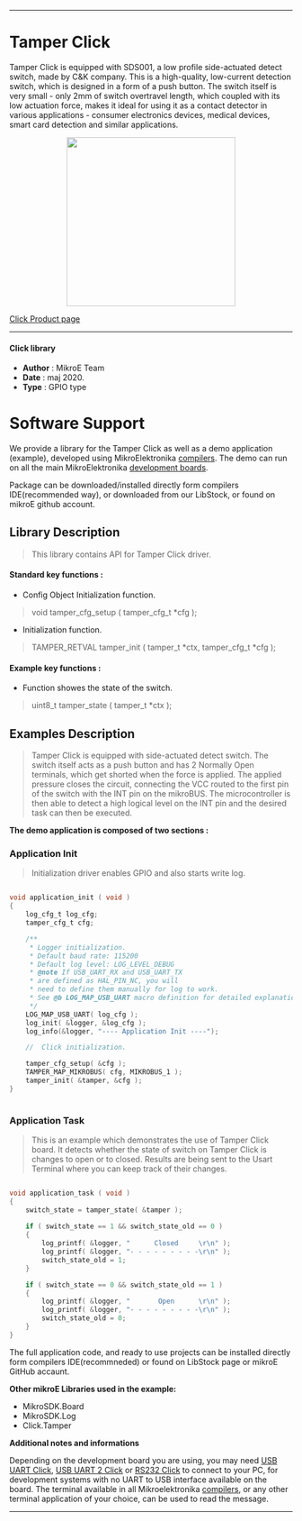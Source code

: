 
---
# Tamper Click

Tamper Click is equipped with SDS001, a low profile side-actuated detect switch, made by C&K company. This is a high-quality, low-current detection switch, which is designed in a form of a push button. The switch itself is very small - only 2mm of switch overtravel length, which coupled with its low actuation force, makes it ideal for using it as a contact detector in various applications - consumer electronics devices, medical devices, smart card detection and similar applications.

<p align="center">
  <img src="https://download.mikroe.com/images/click_for_ide/tamper_click.png" height=300px>
</p>


[Click Product page](https://www.mikroe.com/tamper-click)

---


#### Click library 

- **Author**        : MikroE Team
- **Date**          : maj 2020.
- **Type**          : GPIO type


# Software Support

We provide a library for the Tamper Click 
as well as a demo application (example), developed using MikroElektronika 
[compilers](https://shop.mikroe.com/compilers). 
The demo can run on all the main MikroElektronika [development boards](https://shop.mikroe.com/development-boards).

Package can be downloaded/installed directly form compilers IDE(recommended way), or downloaded from our LibStock, or found on mikroE github account. 

## Library Description

> This library contains API for Tamper Click driver.

#### Standard key functions :

- Config Object Initialization function.
> void tamper_cfg_setup ( tamper_cfg_t *cfg ); 
 
- Initialization function.
> TAMPER_RETVAL tamper_init ( tamper_t *ctx, tamper_cfg_t *cfg );


#### Example key functions :

- Function showes the state of the switch.
> uint8_t tamper_state ( tamper_t *ctx );

## Examples Description

> Tamper Click is equipped with side-actuated detect switch. The switch itself acts as 
> a push button and has 2 Normally Open terminals, which get shorted when the force is applied. 
> The applied pressure closes the circuit, connecting the VCC routed to the first pin 
> of the switch with the INT pin on the mikroBUS. The microcontroller is then able to detect 
> a high logical level on the INT pin and the desired task can then be executed.

**The demo application is composed of two sections :**

### Application Init 

> Initialization driver enables GPIO and also starts write log.

```c

void application_init ( void )
{
    log_cfg_t log_cfg;
    tamper_cfg_t cfg;

    /** 
     * Logger initialization.
     * Default baud rate: 115200
     * Default log level: LOG_LEVEL_DEBUG
     * @note If USB_UART_RX and USB_UART_TX 
     * are defined as HAL_PIN_NC, you will 
     * need to define them manually for log to work. 
     * See @b LOG_MAP_USB_UART macro definition for detailed explanation.
     */
    LOG_MAP_USB_UART( log_cfg );
    log_init( &logger, &log_cfg );
    log_info(&logger, "---- Application Init ----");

    //  Click initialization.

    tamper_cfg_setup( &cfg );
    TAMPER_MAP_MIKROBUS( cfg, MIKROBUS_1 );
    tamper_init( &tamper, &cfg );
}
  
```

### Application Task

> This is an example which demonstrates the use of Tamper Click board.
> It detects whether the state of switch on Tamper Click is changes to open or to closed.
> Results are being sent to the Usart Terminal where you can keep track of their changes.

```c

void application_task ( void )
{
    switch_state = tamper_state( &tamper );
    
    if ( switch_state == 1 && switch_state_old == 0 )
    {
        log_printf( &logger, "      Closed     \r\n" );
        log_printf( &logger, "- - - - - - - - -\r\n" );
        switch_state_old = 1;
    }

    if ( switch_state == 0 && switch_state_old == 1 )
    {
        log_printf( &logger, "       Open      \r\n" );
        log_printf( &logger, "- - - - - - - - -\r\n" );
        switch_state_old = 0;
    }
}  

```


The full application code, and ready to use projects can be  installed directly form compilers IDE(recommneded) or found on LibStock page or mikroE GitHub accaunt.

**Other mikroE Libraries used in the example:** 

- MikroSDK.Board
- MikroSDK.Log
- Click.Tamper

**Additional notes and informations**

Depending on the development board you are using, you may need 
[USB UART Click](https://shop.mikroe.com/usb-uart-click), 
[USB UART 2 Click](https://shop.mikroe.com/usb-uart-2-click) or 
[RS232 Click](https://shop.mikroe.com/rs232-click) to connect to your PC, for 
development systems with no UART to USB interface available on the board. The 
terminal available in all Mikroelektronika 
[compilers](https://shop.mikroe.com/compilers), or any other terminal application 
of your choice, can be used to read the message.



---
